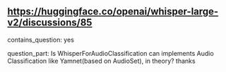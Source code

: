 ## https://huggingface.co/openai/whisper-large-v2/discussions/85

contains_question: yes

question_part: Is WhisperForAudioClassification can implements Audio Classification like Yamnet(based on AudioSet), in theory? thanks